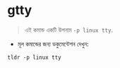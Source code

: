 # gtty

> এই কমান্ড একটি উপনাম `-p linux tty`.

- মূল কমান্ডের জন্য ডকুমেন্টেশন দেখুন:

`tldr -p linux tty`
